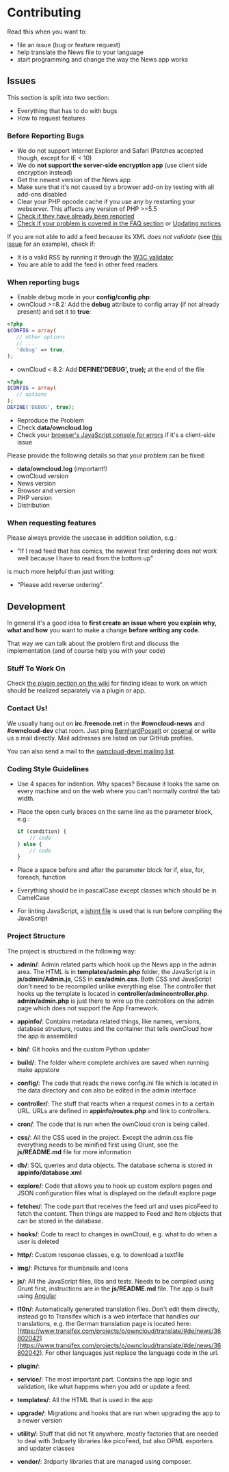 # Contributing
Read this when you want to:

* file an issue (bug or feature request)
* help translate the News file to your language
* start programming and change the way the News app works

## Issues
This section is split into two section:

* Everything that has to do with bugs
* How to request features

### Before Reporting Bugs

* We do not support Internet Explorer and Safari (Patches accepted though, except for IE < 10)
* We do **not support the server-side encryption app** (use client side encryption instead)
* Get the newest version of the News app
* Make sure that it's not caused by a browser add-on by testing with all add-ons disabled
* Clear your PHP opcode cache if you use any by restarting your webserver. This affects any version of PHP >=5.5
* [Check if they have already been reported](https://github.com/owncloud/news/issues?state=open)
* [Check if your problem is covered in the FAQ section](https://github.com/owncloud/news#faq) or [Updating notices](https://github.com/owncloud/news#updating-notices)

If you are not able to add a feed because its XML *does not validate* (see [this issue](https://github.com/owncloud/news/issues/133) for an example),
check if:

* It is a valid RSS by running it through the [W3C validator](http://validator.w3.org/feed/)
* You are able to add the feed in other feed readers


### When reporting bugs

* Enable debug mode in your **config/config.php**:
 * ownCloud >=8.2: Add the **debug** attribute to config array (if not already present) and set it to **true**:
 ```php
 <?php
 $CONFIG = array(
    // other options
    // ...
    'debug' => true,
 );
 ```
 * ownCloud < 8.2: Add **DEFINE('DEBUG', true);** at the end of the file
 ```php
 <?php
 $CONFIG = array(
    // options
 );
 DEFINE('DEBUG', true);
 ```

* Reproduce the Problem
* Check **data/owncloud.log**
* Check your [browser's JavaScript console for errors](http://ggnome.com/wiki/Using_The_Browser_Error_Console) if it's a client-side issue

Please provide the following details so that your problem can be fixed:

* **data/owncloud.log** (important!)
* ownCloud version
* News version
* Browser and version
* PHP version
* Distribution

### When requesting features

Please always provide the usecase in addition solution, e.g.:

* "If I read feed that has comics, the newest first ordering does not work well because I have to read from the bottom up"

is much more helpful than just writing:

* "Please add reverse ordering".


## Development

In general it's a good idea to **first create an issue where you explain why, what and how** you want to make a change **before writing any code**.

That way we can talk about the problem first and discuss the implementation (and of course help you with your code)

### Stuff To Work On

Check [the plugin section on the wiki](https://github.com/owncloud/news/wiki#requested-and-needs-contributors) for finding ideas to work on which should be realized separately via a plugin or app.

### Contact Us!

We usually hang out on **irc.freenode.net** in the **#owncloud-news** and **#owncloud-dev** chat room. Just ping [BernhardPosselt](https://github.com/BernhardPosselt/) or [cosenal](https://github.com/cosenal) or write us a mail directly. Mail addresses are listed on our GitHub profiles.

You can also send a mail to the [owncloud-devel mailing list](https://mailman.owncloud.org/mailman/listinfo/devel).

### Coding Style Guidelines

* Use 4 spaces for indention. Why spaces? Because it looks the same on every machine and on the web where you can't normally control the tab width.
* Place the open curly braces on the same line as the parameter block, e.g.:
  ```php
  if (condition) {
      // code
  } else {
      // code
  }
  ```

* Place a space before and after the parameter block for if, else, for, foreach, function
* Everything should be in pascalCase except classes which should be in CamelCase
* For linting JavaScript, a [jshint file](https://github.com/owncloud/news/blob/master/js/.jshintrc) is used that is run before compiling the JavaScript

### Project Structure
The project is structured in the following way:

* **admin/**: Admin related parts which hook up the News app in the admin area. The HTML is in **templates/admin.php** folder, the JavaScript is in **js/admin/Admin.js**, CSS in **css/admin.css**. Both CSS and JavaScript don't need to be recompiled unlike everything else. The controller that hooks up the template is located in **controller/admincontroller.php**. **admin/admin.php** is just there to wire up the controllers on the admin page which does not support the App Framework.

* **appinfo/**: Contains metadata related things, like names, versions, database structure, routes and the container that tells ownCloud how the app is assembled

* **bin/**: Git hooks and the custom Python updater

* **build/**: The folder where complete archives are saved when running make appstore

* **config/**: The code that reads the news config.ini file which is located in the data directory and can also be edited in the admin interface

* **controller/**: The stuff that reacts when a request comes in to a certain URL. URLs are defined in **appinfo/routes.php** and link to controllers.

* **cron/**: The code that is run when the ownCloud cron is being called.

* **css/**: All the CSS used in the project. Except the admin.css file everything needs to be minified first using Grunt, see the **js/README.md** file for more information

* **db/**: SQL queries and data objects. The database schema is stored in **appinfo/database.xml**

* **explore/**: Code that allows you to hook up custom explore pages and JSON configuration files what is displayed on the default explore page

* **fetcher/**: The code part that receives the feed url and uses picoFeed to fetch the content. Then things are mapped to Feed and Item objects that can be stored in the database.

* **hooks/**: Code to react to changes in ownCloud, e.g. what to do when a user is deleted

* **http/**: Custom response classes, e.g. to download a textfile

* **img/**: Pictures for thumbnails and icons

* **js/**: All the JavaScript files, libs and tests. Needs to be compiled using Grunt first, instructions are in the **js/README.md** file. The app is built using [Angular](https://angularjs.org/)

* **l10n/**: Automatically generated translation files. Don't edit them directly, instead go to Transifex which is a web interface that handles our translations, e.g. the German translation page is located here: [https://www.transifex.com/projects/p/owncloud/translate/#de/news/36802042](https://www.transifex.com/projects/p/owncloud/translate/#de/news/36802042). For other languages just replace the language code in the url.

* **plugin/**:

* **service/**: The most important part. Contains the app logic and validation, like what happens when you add or update a feed.

* **templates/**: All the HTML that is used in the app

* **upgrade/**: Migrations and hooks that are run when upgrading the app to a newer version

* **utility/**: Stuff that did not fit anywhere, mostly factories that are needed to deal with 3rdparty libraries like picoFeed, but also OPML exporters and updater classes

* **vendor/**: 3rdparty libraries that are managed using composer.

